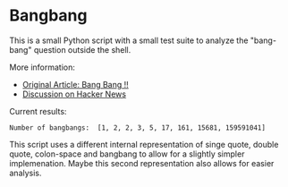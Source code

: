 Bangbang
========

This is a small Python script
with a small test suite
to analyze the "bang-bang" question
outside the shell.

More information:

* [Original Article: Bang Bang !!](http://shadabahmed.com/blog/2013/08/16/bang-bang)
* [Discussion on Hacker News](https://news.ycombinator.com/item?id=6223022)

Current results:

    Number of bangbangs:  [1, 2, 2, 3, 5, 17, 161, 15681, 159591041]

This script uses a different internal representation
of singe quote, double quote, colon-space and bangbang
to allow for a slightly simpler implemenation.
Maybe this second representation also
allows for easier analysis.
